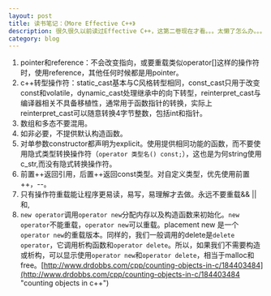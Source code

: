 ```yaml
---
layout: post
title: 读书笔记：《More Effective C++》
description: 很久很久以前读过Effective C++，这第二卷现在才看。。。太懒了怎么办。。。
category: blog
---
```


1. pointer和reference：不会改变指向，或要重载类似operator[]这样的操作符时，使用reference，其他任何时候都是用pointer。
2. c++转型操作符：static\_cast基本与C风格转型相同，const\_cast只用于改变const和volatile，dynamic\_cast处理继承中的向下转型，reinterpret\_cast与编译器相关不具备移植性，通常用于函数指针的转换，实际上reinterpret\_cast可以随意转换4字节整数，包括int和指针。
3. 数组和多态不要混用。
4. 如非必要，不提供默认构造函数。
5. 对单参数constructor都声明为explicit。使用提供相同功能的函数，而不要使用隐式类型转换操作符（`operator 类型名() const;`），这也是为何string使用c_str,而没有隐式转换操作符。
6. 前置++返回引用，后置++返回const类型。对自定义类型，优先使用前置++，--。
7. 只有操作符重载能让程序更易读，易写，易理解才去做。永远不要重载&& || 和,
8. `new operator`调用`operator new`分配内存以及构造函数来初始化。`new operator`不能重载，`operator new`可以重载。placement new 是一个`operator new`的重载版本。同样的，我们一般调用的delete是`delete operator`，它调用析构函数和`operator delete`。所以，如果我们不需要构造或析构，可以显示使用`operator new`和`operator delete`，相当于malloc和free。[http://www.drdobbs.com/cpp/counting-objects-in-c/184403484](http://www.drdobbs.com/cpp/counting-objects-in-c/184403484 "counting objects in c++")



[Joshua]:    http://joshuastray.github.io  "Joshua"

